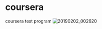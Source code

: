 # coursera
coursera test program
![20190202_002620](https://user-images.githubusercontent.com/121302958/213694578-a0b9c019-a41e-4860-8b0f-fc19013edb57.png)
